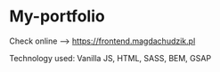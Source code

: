 # My-portfolio

Check online --> https://frontend.magdachudzik.pl

Technology used: Vanilla JS, HTML, SASS, BEM, GSAP
